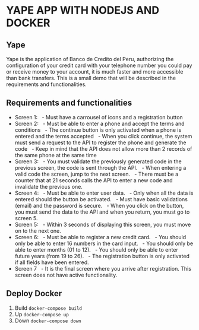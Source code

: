 # YAPE APP WITH NODEJS AND DOCKER

## Yape
Yape is the application of Banco de Credito del Peru, authorizing the configuration of your credit card with your telephone number you could pay or receive money to your account, it is much faster and more accessible than bank transfers. This is a small demo that will be described in the requirements and functionalities.

## Requirements and functionalities
+ Screen 1:
  - Must have a carrousel of icons and a registration button
+ Screen 2:
  - Must be able to enter a phone and accept the terms and conditions
  - The continue button is only activated when a phone is entered and the terms accepted
  - When you click continue, the system must send a request to the API to register the phone and generate the code
  - Keep in mind that the API does not allow more than 2 records of the same phone at the same time
+ Screen 3:
  - You must validate the previously generated code in the previous screen, the code is sent through the API.
  - When entering a valid code the screen, jump to the next screen.
  - There must be a counter that at 21 seconds calls the API to enter a new code and invalidate the previous one.
+ Screen 4:
  - Must be able to enter user data.
  - Only when all the data is entered should the button be activated.
  - Must have basic validations (email) and the password is secure.
  - When you click on the button, you must send the data to the API and when you return, you must go to screen 5.
+ Screen 5:
  - Within 3 seconds of displaying this screen, you must move on to the next one.
+ Screen 6:
  - Must be able to register a new credit card.
  - You should only be able to enter 16 numbers in the card input.
  - You should only be able to enter months (01 to 12).
  - You should only be able to enter future years (from 19 to 26).
  - The registration button is only activated if all fields have been entered.
+ Screen 7
  - It is the final screen where you arrive after registration. This screen does not have active functionality.

## Deploy Docker
1. Build
`docker-compose build`
2. Up
`docker-compose up`
3. Down
`docker-compose down`
